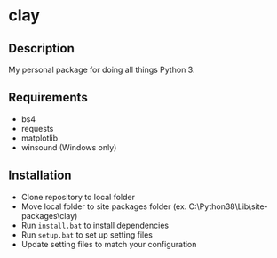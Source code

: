 # clay

## Description

My personal package for doing all things Python 3.

## Requirements

- bs4
- requests
- matplotlib
- winsound (Windows only)

## Installation

- Clone repository to local folder
- Move local folder to site packages folder (ex. C:\Python38\Lib\site-packages\clay)
- Run `install.bat` to install dependencies
- Run `setup.bat` to set up setting files
- Update setting files to match your configuration
